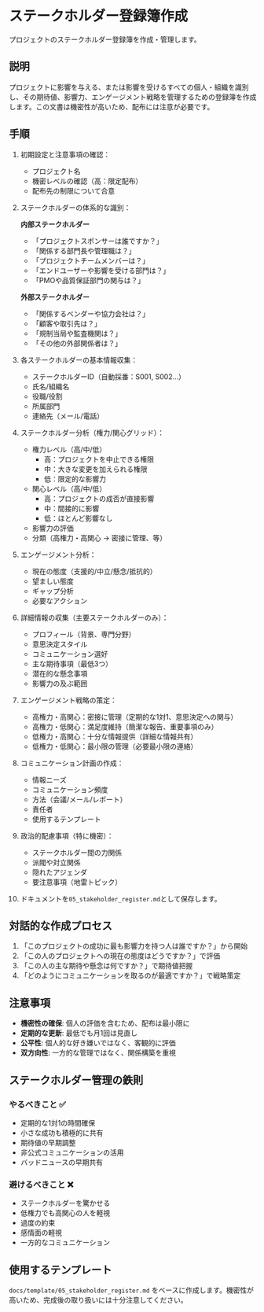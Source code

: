 # ステークホルダー登録簿作成

プロジェクトのステークホルダー登録簿を作成・管理します。

## 説明

プロジェクトに影響を与える、または影響を受けるすべての個人・組織を識別し、その期待値、影響力、エンゲージメント戦略を管理するための登録簿を作成します。この文書は機密性が高いため、配布には注意が必要です。

## 手順

1. 初期設定と注意事項の確認：
   - プロジェクト名
   - 機密レベルの確認（高：限定配布）
   - 配布先の制限について合意

2. ステークホルダーの体系的な識別：

   **内部ステークホルダー**
   - 「プロジェクトスポンサーは誰ですか？」
   - 「関係する部門長や管理職は？」
   - 「プロジェクトチームメンバーは？」
   - 「エンドユーザーや影響を受ける部門は？」
   - 「PMOや品質保証部門の関与は？」

   **外部ステークホルダー**
   - 「関係するベンダーや協力会社は？」
   - 「顧客や取引先は？」
   - 「規制当局や監査機関は？」
   - 「その他の外部関係者は？」

3. 各ステークホルダーの基本情報収集：
   - ステークホルダーID（自動採番：S001, S002...）
   - 氏名/組織名
   - 役職/役割
   - 所属部門
   - 連絡先（メール/電話）

4. ステークホルダー分析（権力/関心グリッド）：
   - 権力レベル（高/中/低）
     - 高：プロジェクトを中止できる権限
     - 中：大きな変更を加えられる権限
     - 低：限定的な影響力
   - 関心レベル（高/中/低）
     - 高：プロジェクトの成否が直接影響
     - 中：間接的に影響
     - 低：ほとんど影響なし
   - 影響力の評価
   - 分類（高権力・高関心 → 密接に管理、等）

5. エンゲージメント分析：
   - 現在の態度（支援的/中立/懸念/抵抗的）
   - 望ましい態度
   - ギャップ分析
   - 必要なアクション

6. 詳細情報の収集（主要ステークホルダーのみ）：
   - プロフィール（背景、専門分野）
   - 意思決定スタイル
   - コミュニケーション選好
   - 主な期待事項（最低3つ）
   - 潜在的な懸念事項
   - 影響力の及ぶ範囲

7. エンゲージメント戦略の策定：
   - 高権力・高関心：密接に管理（定期的な1対1、意思決定への関与）
   - 高権力・低関心：満足度維持（簡潔な報告、重要事項のみ）
   - 低権力・高関心：十分な情報提供（詳細な情報共有）
   - 低権力・低関心：最小限の管理（必要最小限の連絡）

8. コミュニケーション計画の作成：
   - 情報ニーズ
   - コミュニケーション頻度
   - 方法（会議/メール/レポート）
   - 責任者
   - 使用するテンプレート

9. 政治的配慮事項（特に機密）：
   - ステークホルダー間の力関係
   - 派閥や対立関係
   - 隠れたアジェンダ
   - 要注意事項（地雷トピック）

10. ドキュメントを`05_stakeholder_register.md`として保存します。

## 対話的な作成プロセス

1. 「このプロジェクトの成功に最も影響力を持つ人は誰ですか？」から開始
2. 「この人のプロジェクトへの現在の態度はどうですか？」で評価
3. 「この人の主な期待や懸念は何ですか？」で期待値把握
4. 「どのようにコミュニケーションを取るのが最適ですか？」で戦略策定

## 注意事項

- **機密性の確保**: 個人の評価を含むため、配布は最小限に
- **定期的な更新**: 最低でも月1回は見直し
- **公平性**: 個人的な好き嫌いではなく、客観的に評価
- **双方向性**: 一方的な管理ではなく、関係構築を重視

## ステークホルダー管理の鉄則

### やるべきこと ✅
- 定期的な1対1の時間確保
- 小さな成功も積極的に共有
- 期待値の早期調整
- 非公式コミュニケーションの活用
- バッドニュースの早期共有

### 避けるべきこと ❌
- ステークホルダーを驚かせる
- 低権力でも高関心の人を軽視
- 過度の約束
- 感情面の軽視
- 一方的なコミュニケーション

## 使用するテンプレート

`docs/template/05_stakeholder_register.md` をベースに作成します。機密性が高いため、完成後の取り扱いには十分注意してください。